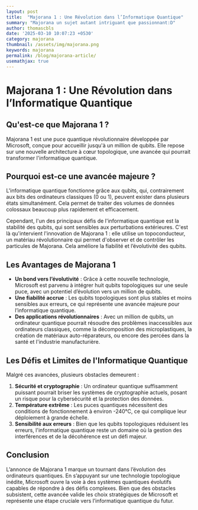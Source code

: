 ```yaml
---
layout: post
title:  "Majorana 1 : Une Révolution dans l’Informatique Quantique"
summary: "Majorana un sujet autant intriguant que passionnant:D"
author: thomascbls
date: '2025-03-10 10:07:23 +0530'
category: majorana
thumbnail: /assets/img/majorana.png
keywords: majorana
permalink: /blog/majorana-article/
usemathjax: true
---
```


# Majorana 1 : Une Révolution dans l’Informatique Quantique

## Qu'est-ce que Majorana 1 ?
Majorana 1 est une puce quantique révolutionnaire développée par Microsoft, conçue pour accueillir jusqu'à un million de qubits. Elle repose sur une nouvelle architecture à cœur topologique, une avancée qui pourrait transformer l'informatique quantique.

## Pourquoi est-ce une avancée majeure ?
L'informatique quantique fonctionne grâce aux qubits, qui, contrairement aux bits des ordinateurs classiques (0 ou 1), peuvent exister dans plusieurs états simultanément. Cela permet de traiter des volumes de données colossaux beaucoup plus rapidement et efficacement.

Cependant, l'un des principaux défis de l'informatique quantique est la stabilité des qubits, qui sont sensibles aux perturbations extérieures. C'est là qu'intervient l'innovation de Majorana 1 : elle utilise un topoconducteur, un matériau révolutionnaire qui permet d'observer et de contrôler les particules de Majorana. Cela améliore la fiabilité et l’évolutivité des qubits.

## Les Avantages de Majorana 1
- **Un bond vers l’évolutivité** : Grâce à cette nouvelle technologie, Microsoft est parvenu à intégrer huit qubits topologiques sur une seule puce, avec un potentiel d’évolution vers un million de qubits.
- **Une fiabilité accrue** : Les qubits topologiques sont plus stables et moins sensibles aux erreurs, ce qui représente une avancée majeure pour l’informatique quantique.
- **Des applications révolutionnaires** : Avec un million de qubits, un ordinateur quantique pourrait résoudre des problèmes inaccessibles aux ordinateurs classiques, comme la décomposition des microplastiques, la création de matériaux auto-réparateurs, ou encore des percées dans la santé et l'industrie manufacturière.

## Les Défis et Limites de l'Informatique Quantique
Malgré ces avancées, plusieurs obstacles demeurent :

1. **Sécurité et cryptographie** : Un ordinateur quantique suffisamment puissant pourrait briser les systèmes de cryptographie actuels, posant un risque pour la cybersécurité et la protection des données.
2. **Température extrême** : Les puces quantiques nécessitent des conditions de fonctionnement à environ -240°C, ce qui complique leur déploiement à grande échelle.
3. **Sensibilité aux erreurs** : Bien que les qubits topologiques réduisent les erreurs, l'informatique quantique reste un domaine où la gestion des interférences et de la décohérence est un défi majeur.

## Conclusion
L’annonce de Majorana 1 marque un tournant dans l’évolution des ordinateurs quantiques. En s’appuyant sur une technologie topologique inédite, Microsoft ouvre la voie à des systèmes quantiques évolutifs capables de répondre à des défis complexes. Bien que des obstacles subsistent, cette avancée valide les choix stratégiques de Microsoft et représente une étape cruciale vers l’informatique quantique du futur.

